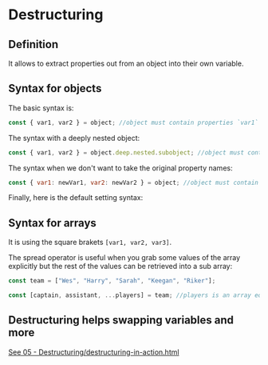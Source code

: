 # Destructuring

## Definition

It allows to extract properties out from an object into their own variable.

## Syntax for objects

The basic syntax is:

```js
const { var1, var2 } = object; //object must contain properties `var1` and `var2`
```

The syntax with a deeply nested object:

```js
const { var1, var2 } = object.deep.nested.subobject; //object must contain properties `var1` and `var2`
```

The syntax when we don't want to take the original property names:

```js
const { var1: newVar1, var2: newVar2 } = object; //object must contain properties `var1` and `var2`
```

Finally, here is the default setting syntax:

## Syntax for arrays

It is using the square brakets `[var1, var2, var3]`.

The spread operator is useful when you grab some values of the array explicitly but the rest of the values can be retrieved into a sub array:

```js
const team = ["Wes", "Harry", "Sarah", "Keegan", "Riker"];

const [captain, assistant, ...players] = team; //players is an array equal to ['Sarah', 'Keegan', 'Riker']
```

## Destructuring helps swapping variables and more

[See 05 - Destructuring/destructuring-in-action.html](05%20-%20Destructuring/destructuring-in-action.html)
